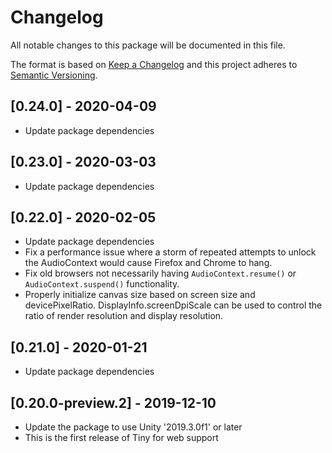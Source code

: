 # Changelog
All notable changes to this package will be documented in this file.

The format is based on [Keep a Changelog](http://keepachangelog.com/en/1.0.0/)
and this project adheres to [Semantic Versioning](http://semver.org/spec/v2.0.0.html).

## [0.24.0] - 2020-04-09
* Update package dependencies

## [0.23.0] - 2020-03-03
* Update package dependencies

## [0.22.0] - 2020-02-05

* Update package dependencies
* Fix a performance issue where a storm of repeated attempts to unlock the AudioContext would cause Firefox and Chrome to hang.
* Fix old browsers not necessarily having `AudioContext.resume()` or `AudioContext.suspend()` functionality.
* Properly initialize canvas size based on screen size and devicePixelRatio.  DisplayInfo.screenDpiScale can
be used to control the ratio of render resolution and display resolution.

## [0.21.0] - 2020-01-21

* Update package dependencies

## [0.20.0-preview.2] - 2019-12-10

* Update the package to use Unity '2019.3.0f1' or later
* This is the first release of Tiny for web support
